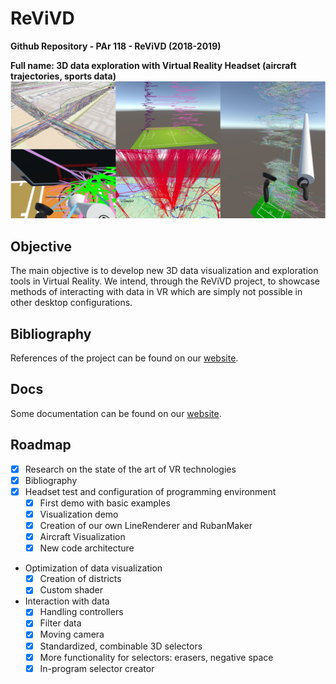 # ReViVD
**Github Repository - PAr 118 - ReViVD (2018-2019)**

**Full name: 3D data exploration with Virtual Reality Headset (aircraft trajectories, sports data)**
![picture](docs/assets/img/teaser_website.png)

## Objective
The main objective is to develop new 3D data visualization and exploration tools in Virtual Reality. We intend, through the ReViVD project, to showcase methods of interacting with data in VR which are simply not possible in other desktop configurations.

## Bibliography
References of the project can be found on our [website](https://amigocap.github.io/ReViVD/bibliography/).

## Docs
Some documentation can be found on our [website](https://amigocap.github.io/ReViVD/documentation/).

## Roadmap
- [x] Research on the state of the art of VR technologies
- [x] Bibliography
- [x] Headset test and configuration of programming environment
   - [x] First demo with basic examples
   - [x] Visualization demo
   - [x] Creation of our own LineRenderer and RubanMaker
   - [x] Aircraft Visualization
   - [x] New code architecture
- Optimization of data visualization
   - [x] Creation of districts
   - [x] Custom shader
- Interaction with data
   - [x] Handling controllers
   - [x] Filter data
   - [x] Moving camera
   - [x] Standardized, combinable 3D selectors
   - [x] More functionality for selectors: erasers, negative space
   - [x] In-program selector creator
